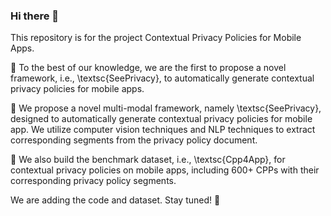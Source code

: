 ### Hi there 👋

This repository is for the project Contextual Privacy Policies for Mobile Apps.  

🚀 To the best of our knowledge, we are the first to propose a novel framework, i.e., \textsc{SeePrivacy}, to automatically generate contextual privacy policies for mobile apps.

🥳 We propose a novel multi-modal framework, namely \textsc{SeePrivacy}, designed to automatically generate contextual privacy policies for mobile app. We utilize computer vision techniques and NLP techniques to extract corresponding segments from the privacy policy document.

👏 We also build the benchmark dataset, i.e., \textsc{Cpp4App}, for contextual privacy policies on mobile apps, including 600+ CPPs with their corresponding privacy policy segments.  

We are adding the code and dataset. Stay tuned! 🤞

<!--
**Cpp4App/Cpp4App** is a ✨ _special_ ✨ repository because its `README.md` (this file) appears on your GitHub profile.

Here are some ideas to get you started:

- 🔭 I’m currently working on ...
- 🌱 I’m currently learning ...
- 👯 I’m looking to collaborate on ...
- 🤔 I’m looking for help with ...
- 💬 Ask me about ...
- 📫 How to reach me: ...
- 😄 Pronouns: ...
- ⚡ Fun fact: ...
-->
